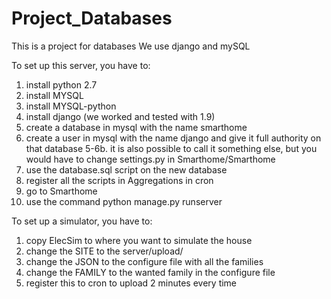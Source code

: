 # Project_Databases
This is a project for databases
We use django and mySQL

To set up this server, you have to:

1. install python 2.7
2. install MYSQL
3. install MYSQL-python
4. install django (we worked and tested with 1.9)
5. create a database in mysql with the name smarthome
6. create a user in mysql with the name django and give it full authority on that database
5-6b. it is also possible to call it something else, but you would have to change settings.py in Smarthome/Smarthome
7. use the database.sql script on the new database
8. register all the scripts in Aggregations in cron
9. go to Smarthome
10. use the command python manage.py runserver

To set up a simulator, you have to:
1. copy ElecSim to where you want to simulate the house
2. change the SITE to the server/upload/
3. change the JSON to the configure file with all the families
4. change the FAMILY to the wanted family in the configure file
5. register this to cron to upload 2 minutes every time

